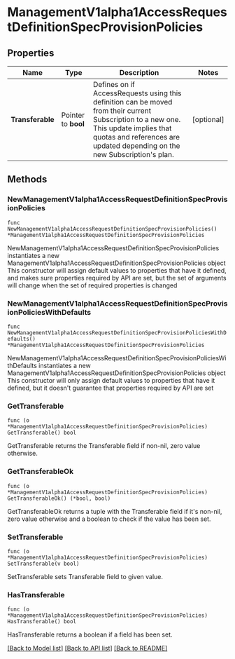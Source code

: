 # ManagementV1alpha1AccessRequestDefinitionSpecProvisionPolicies

## Properties

Name | Type | Description | Notes
------------ | ------------- | ------------- | -------------
**Transferable** | Pointer to **bool** | Defines on if AccessRequests using this definition can be moved from their current Subscription to a new one. This update implies that quotas and references are updated depending on the new Subscription&#39;s plan. | [optional] 

## Methods

### NewManagementV1alpha1AccessRequestDefinitionSpecProvisionPolicies

`func NewManagementV1alpha1AccessRequestDefinitionSpecProvisionPolicies() *ManagementV1alpha1AccessRequestDefinitionSpecProvisionPolicies`

NewManagementV1alpha1AccessRequestDefinitionSpecProvisionPolicies instantiates a new ManagementV1alpha1AccessRequestDefinitionSpecProvisionPolicies object
This constructor will assign default values to properties that have it defined,
and makes sure properties required by API are set, but the set of arguments
will change when the set of required properties is changed

### NewManagementV1alpha1AccessRequestDefinitionSpecProvisionPoliciesWithDefaults

`func NewManagementV1alpha1AccessRequestDefinitionSpecProvisionPoliciesWithDefaults() *ManagementV1alpha1AccessRequestDefinitionSpecProvisionPolicies`

NewManagementV1alpha1AccessRequestDefinitionSpecProvisionPoliciesWithDefaults instantiates a new ManagementV1alpha1AccessRequestDefinitionSpecProvisionPolicies object
This constructor will only assign default values to properties that have it defined,
but it doesn't guarantee that properties required by API are set

### GetTransferable

`func (o *ManagementV1alpha1AccessRequestDefinitionSpecProvisionPolicies) GetTransferable() bool`

GetTransferable returns the Transferable field if non-nil, zero value otherwise.

### GetTransferableOk

`func (o *ManagementV1alpha1AccessRequestDefinitionSpecProvisionPolicies) GetTransferableOk() (*bool, bool)`

GetTransferableOk returns a tuple with the Transferable field if it's non-nil, zero value otherwise
and a boolean to check if the value has been set.

### SetTransferable

`func (o *ManagementV1alpha1AccessRequestDefinitionSpecProvisionPolicies) SetTransferable(v bool)`

SetTransferable sets Transferable field to given value.

### HasTransferable

`func (o *ManagementV1alpha1AccessRequestDefinitionSpecProvisionPolicies) HasTransferable() bool`

HasTransferable returns a boolean if a field has been set.


[[Back to Model list]](../README.md#documentation-for-models) [[Back to API list]](../README.md#documentation-for-api-endpoints) [[Back to README]](../README.md)


